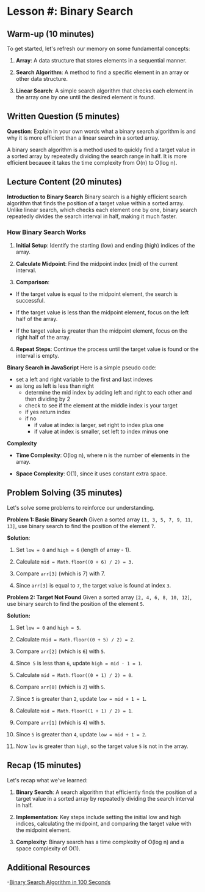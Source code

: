 # Lesson #: Binary Search

## Warm-up (10 minutes)

To get started, let's refresh our memory on some fundamental concepts:

1. **Array**: A data structure that stores elements in a sequential manner.

2. **Search Algorithm**: A method to find a specific element in an array or other data structure.

3. **Linear Search**: A simple search algorithm that checks each element in the array one by one until the desired element is found.

## Written Question (5 minutes)

**Question**: Explain in your own words what a binary search algorithm is and why it is more efficient than a linear search in a sorted array.

A binary search algorithm is a method used to quickly find a target value in a sorted array by repeatedly dividing the search range in half. It is more efficient becauee it takes the time complexity from O(n) to O(log n).

## Lecture Content (20 minutes)

**Introduction to Binary Search**
Binary search is a highly efficient search algorithm that finds the position of a target value within a sorted array. Unlike linear search, which checks each element one by one, binary search repeatedly divides the search interval in half, making it much faster.

### How Binary Search Works

1. **Initial Setup**: Identify the starting (low) and ending (high) indices of the array.

2. **Calculate Midpoint**: Find the midpoint index (mid) of the current interval.

3. **Comparison**:

- If the target value is equal to the midpoint element, the search is successful.

- If the target value is less than the midpoint element, focus on the left half of the array.

- If the target value is greater than the midpoint element, focus on the right half of the array.

4. **Repeat Steps**: Continue the process until the target value is found or the interval is empty.

**Binary Search in JavaScript**
Here is a simple pseudo code:

- set a left and right variable to the first and last indexes
- as long as left is less than right
  - determine the mid index by adding left and right to each other and then dividing by 2
  - check to see if the element at the middle index is your target
  - if yes return index
  - if no
    - if value at index is larger, set right to index plus one
    - if value at index is smaller, set left to index minus one

**Complexity**

- **Time Complexity**: O(log n), where n is the number of elements in the array.

- **Space Complexity**: O(1), since it uses constant extra space.

## Problem Solving (35 minutes)

Let's solve some problems to reinforce our understanding.

**Problem 1: Basic Binary Search**
Given a sorted array `[1, 3, 5, 7, 9, 11, 13]`, use binary search to find the position of the element `7`.

**Solution**:

1. Set `low = 0` and `high = 6` (length of array - 1).

2. Calculate `mid = Math.floor((0 + 6) / 2) = 3.`

3. Compare `arr[3]` (which is 7) with 7.

4. Since `arr[3]` is equal to `7`, the target value is found at index `3`.

**Problem 2: Target Not Found**
Given a sorted array `[2, 4, 6, 8, 10, 12]`, use binary search to find the position of the element `5`.

**Solution:**

1. Set `low = 0` and `high = 5`.

2. Calculate m`id = Math.floor((0 + 5) / 2) = 2`.

3. Compare `arr[2]` (which is `6`) with `5`.

4. Since` 5` is less than `6`, update `high = mid - 1 = 1`.

5. Calculate `mid = Math.floor((0 + 1) / 2) = 0`.

6. Compare `arr[0]` (which is `2`) with `5`.

7. Since `5` is greater than `2`, update `low = mid + 1 = 1`.

8. Calculate `mid = Math.floor((1 + 1) / 2) = 1`.

9. Compare `arr[1]` (which is `4`) with `5`.

10. Since `5` is greater than `4`, update `low = mid + 1 = 2`.

11. Now `low` is greater than `high`, so the target value `5` is not in the array.

## Recap (15 minutes)

Let's recap what we've learned:

1. **Binary Search**: A search algorithm that efficiently finds the position of a target value in a sorted array by repeatedly dividing the search interval in half.

2. **Implementation**: Key steps include setting the initial low and high indices, calculating the midpoint, and comparing the target value with the midpoint element.

3. **Complexity**: Binary search has a time complexity of O(log n) and a space complexity of O(1).

## Additional Resources

-[Binary Search Algorithm in 100 Seconds](https://youtu.be/MFhxShGxHWc?si=RH3Qu4_fLVosQXBu)
